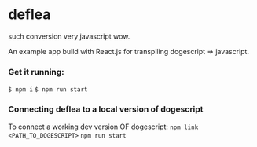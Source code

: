 # deflea
such conversion very javascript wow.

An example app build with React.js for transpiling dogescript => javascript.

### Get it running:
`$ npm i`
`$ npm run start`

### Connecting deflea to a local version of dogescript
To connect a working dev version OF dogescript:
`npm link <PATH_TO_DOGESCRIPT>`
`npm run start`
